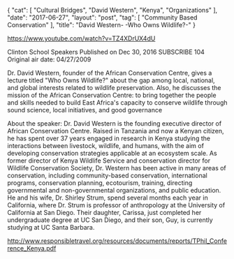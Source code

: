 {
   "cat": [
      "Cultural Bridges",
      "David Western",
      "Kenya",
      "Organizations"
   ],
   "date": "2017-06-27",
   "layout": "post",
   "tag": [
      "Community Based Conservation"
   ],
   "title": "David Western- -Who Owns Wildlife?-"
}

https://www.youtube.com/watch?v=TZ4XDrUX4dU

Clinton School Speakers
Published on Dec 30, 2016
SUBSCRIBE 104
Original air date: 04/27/2009

Dr. David Western, founder of the African Conservation Centre, gives a lecture titled "Who Owns Wildlife?" about the gap among local, national, and global interests related to wildlife preservation. Also, he discusses the mission of the African Conservation Centre: to bring together the people and skills needed to build East Africa's capacity to conserve wildlife through sound science, local initiatives, and good governance

About the speaker: Dr. David Western is the founding executive director of African Conservation Centre. Raised in Tanzania and now a Kenyan citizen, he has spent over 37 years engaged in research in Kenya studying the interactions between livestock, wildlife, and humans, with the aim of developing conservation strategies applicable at an ecosystem scale. As former director of Kenya Wildlife Service and conservation director for Wildlife Conservation Society, Dr. Western has been active in many areas of conservation, including community-based conservation, international programs, conservation planning, ecotourism, training, directing governmental and non-governmental organizations, and public education. He and his wife, Dr. Shirley Strum, spend several months each year in California, where Dr. Strum is professor of anthropology at the University of California at San Diego. Their daughter, Carissa, just completed her undergraduate degree at UC San Diego, and their son, Guy, is currently studying at UC Santa Barbara.

http://www.responsibletravel.org/resources/documents/reports/TPhil_Conference_Kenya.pdf